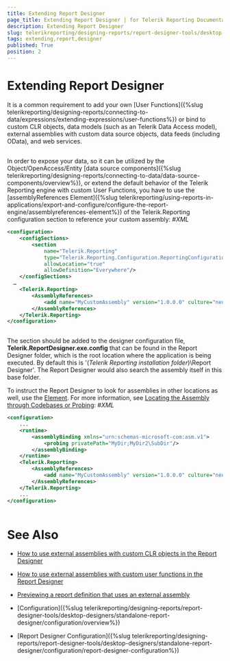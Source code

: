 ```yaml
---
title: Extending Report Designer
page_title: Extending Report Designer | for Telerik Reporting Documentation
description: Extending Report Designer
slug: telerikreporting/designing-reports/report-designer-tools/desktop-designers/standalone-report-designer/configuration/extending-report-designer
tags: extending,report,designer
published: True
position: 2
---
```


# Extending Report Designer



It is a common requirement to add your own [User Functions]({%slug telerikreporting/designing-reports/connecting-to-data/expressions/extending-expressions/user-functions%}) or bind to custom CLR objects, data models
        (such as an Telerik Data Access model), external assemblies with custom data source objects, data feeds (including OData), and web services.
      

## 

In order to expose your data, so it can be utilized by the Object/OpenAccess/Entity [data source components]({%slug telerikreporting/designing-reports/connecting-to-data/data-source-components/overview%}), or
          extend the default behavior of the Telerik Reporting engine with custom User Functions, you have to use the [assemblyReferences Element]({%slug telerikreporting/using-reports-in-applications/export-and-configure/configure-the-report-engine/assemblyreferences-element%}) of the
          Telerik.Reporting configuration section to reference your custom assembly:
        #_XML_

	
````xml
<configuration>
	<configSections>
		<section
			name="Telerik.Reporting"
			type="Telerik.Reporting.Configuration.ReportingConfigurationSection, Telerik.Reporting"
			allowLocation="true"
			allowDefinition="Everywhere"/>
	</configSections>
  …
	<Telerik.Reporting>
		<AssemblyReferences>
			<add name="MyCustomAssembly" version="1.0.0.0" culture="neutral" publicKeyToken ="null" />
		</AssemblyReferences>
	</Telerik.Reporting>
</configuration>
      
````



The section should be added to the designer configuration file, __Telerik.ReportDesigner.exe.config__ that can be found in
          the Report Designer folder, which is the root location where the application is being executed. 
          By default this is '(*Telerik Reporting installation folder*)\Report Designer'.
          The Report Designer would also search the assembly itself in this base folder.
        

To instruct the Report Designer to look for assemblies in other locations as well, use the
          [<probing> Element](http://msdn.microsoft.com/en-US/library/823z9h8w%28v=vs.80%29). For more information, see
          [Locating the Assembly through Codebases or Probing](http://msdn.microsoft.com/en-US/library/15hyw9x3%28v=vs.100%29):
        #_XML_

	
````xml
<configuration>
	...
	<runtime>
		<assemblyBinding xmlns="urn:schemas-microsoft-com:asm.v1">
			<probing privatePath="MyDir;MyDir2\SubDir"/>
		</assemblyBinding>
	</runtime>
	<Telerik.Reporting>
		<AssemblyReferences>
			<add name="MyCustomAssembly" version="1.0.0.0" culture="neutral" publicKeyToken ="null" />
		</AssemblyReferences>
	</Telerik.Reporting>
	...
</configuration>
 
````



# See Also


 * [How to use external assemblies with custom CLR objects in the Report Designer](http://www.telerik.com/support/kb/reporting/customization-tip/how-to-use-external-assemblies-with-custom-clr-objects-in-the-report-designer.aspx)

 * [How to use external assemblies with custom user functions in the Report Designer](http://www.telerik.com/support/kb/reporting/customization-tip/how-to-use-external-assemblies-with-custom-user-functions-in-the-report-designer.aspx)

 * [Previewing a report definition that uses an external assembly](http://www.telerik.com/support/kb/reporting/report-viewers/deploying-trdx-that-uses-external-assembly.aspx)

 * [Configuration]({%slug telerikreporting/designing-reports/report-designer-tools/desktop-designers/standalone-report-designer/configuration/overview%})

 * [Report Designer Configuration]({%slug telerikreporting/designing-reports/report-designer-tools/desktop-designers/standalone-report-designer/configuration/report-designer-configuration%})
